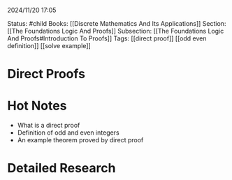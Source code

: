 2024/11/20
17:05

Status: #child
Books: [[Discrete Mathematics And Its Applications]] 
Section: [[The Foundations Logic And Proofs]]
Subsection: [[The Foundations Logic And Proofs#Introduction To Proofs]]
Tags: [[direct proof]] [[odd even definition]] [[solve example]]
# Direct Proofs
# Hot Notes
- What is a direct proof
- Definition of odd and even integers
- An example theorem proved by direct proof
# Detailed Research


